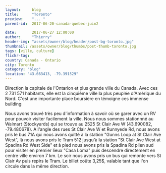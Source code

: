 ```yaml
---
layout:     blog
title:      "Toronto"
preview:    "... "
parent-id:  2017-06-20-canada-quebec-juin2

date:       2017-06-27 12:00:00
author:     "Thierry"
header-img: "assets/owner/blog/header/post-bg-toronto.jpg"
thumbnail: /assets/owner/blog/thumbs/post-thumb-toronto.jpg
tags: [ville, culture]
flickr-tag: 
country: Canada - Ontario
city: Toronto
category: "blog"
location: "43.663413, -79.391529"
---
```


Direction la capitale de l'Ontarion et plus grande ville du Canada. Avec ces 2 731 571 habitants, elle est la cinquième ville la plus peuplée d'Amérique du Nord. C'est une importante place boursière en témoigne ces immense building


<p class="info-box bg-primary"><i class="fa fa-info-circle"></i>  
Nous avons trouvé très peu d'information à savoir où se garer avec un RV pour pouvoir visiter facilement la ville. Nous nous sommes stationnné au Walmart (Stockyards) qui se trouve au 2525 St Clair Ave W (43.690082, -79.480678). A l'angle des rues St Clair Ave W et Runnyede Rd, nous avons pris le bus 71A qui nous avons quitté à la station "Gunns Loop at St Clair Ave West", là nous avons pris le Tram 512 jusqu'à la station "St Clair Ave West at Spadina Rd West Side" et à pied nous avons pris la Spadina Rd plien sud pour visiter en premier lieux "Casa Loma" puis descendre directement en centre ville environ 7 km. Le soir nous avons pris un bus qui remonte vers St Clair Av puis repirs le Tram. Le billet coûte 3,25$, valable tant que l'on circule dans la même direction.
</p>  